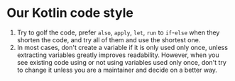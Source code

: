 # Our Kotlin code style

1. Try to golf the code, prefer `also`, `apply`, `let`, `run` to `if`-`else` when they shorten the code, and try all of them and use the shortest one.
1. In most cases, don't create a variable if it is only used only once, unless extracting variables greatly improves readability. However, when you see existing code using or not using variables used only once, don't try to change it unless you are a maintainer and decide on a better way.
